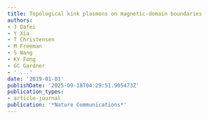 ```yaml
---
title: Topological kink plasmons on magnetic-domain boundaries
authors:
- J Dafei
- Y Xia
- T Christensen
- M Freeman
- S Wang
- KY Fong
- GC Gardner
- ' ...'
date: '2019-01-01'
publishDate: '2025-09-18T04:29:51.905473Z'
publication_types:
- article-journal
publication: '*Nature Communications*'
---
```

